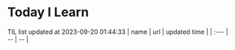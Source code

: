 # Today I Learn 
TIL list updated at 2023-09-20 01:44:33
| name | url | updated time |
| :--- | -- | -- |
